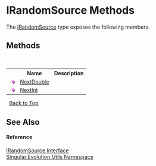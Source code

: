 # IRandomSource Methods
 

The <a href="a0204962-298c-bff9-ed42-e9b55afad042">IRandomSource</a> type exposes the following members.


## Methods
&nbsp;<table><tr><th></th><th>Name</th><th>Description</th></tr><tr><td>![Public method](media/pubmethod.gif "Public method")</td><td><a href="c3805468-6d65-37f7-1551-455a4eae98cd">NextDouble</a></td><td /></tr><tr><td>![Public method](media/pubmethod.gif "Public method")</td><td><a href="e8ccf6f8-7c38-151b-1654-fc76936a3275">NextInt</a></td><td /></tr></table>&nbsp;
<a href="#irandomsource-methods">Back to Top</a>

## See Also


#### Reference
<a href="a0204962-298c-bff9-ed42-e9b55afad042">IRandomSource Interface</a><br /><a href="bb7b030e-87d6-8095-f2c6-b0b821b0d323">Singular.Evolution.Utils Namespace</a><br />